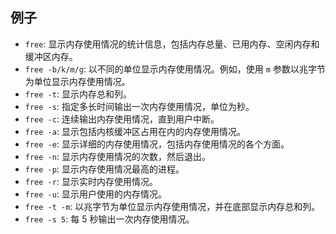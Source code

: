 ## 例子

- `free`: 显示内存使用情况的统计信息，包括内存总量、已用内存、空闲内存和缓冲区内存。
- `free -b/k/m/g`: 以不同的单位显示内存使用情况。例如，使用 `m` 参数以兆字节为单位显示内存使用情况。
- `free -t`: 显示内存总和列。
- `free -s`: 指定多长时间输出一次内存使用情况，单位为秒。
- `free -c`: 连续输出内存使用情况，直到用户中断。
- `free -a`: 显示包括内核缓冲区占用在内的内存使用情况。
- `free -e`: 显示详细的内存使用情况，包括内存使用情况的各个方面。
- `free -n`: 显示内存使用情况的次数，然后退出。
- `free -p`: 显示内存使用情况最高的进程。
- `free -r`: 显示实时内存使用情况。
- `free -u`: 显示用户使用的内存情况。
- `free -t -m`: 以兆字节为单位显示内存使用情况，并在底部显示内存总和列。
- `free -s 5`: 每 5 秒输出一次内存使用情况。
